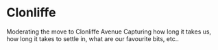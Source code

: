 # Clonliffe
Moderating the move to Clonliffe Avenue
Capturing how long it takes us, how long it takes to settle in, what are our favourite bits, etc..
